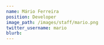```yaml
---
name: Mário Ferreira
position: Developer
image_path: /images/staff/mario.png
twitter_username: mario
blurb: 
---
```

